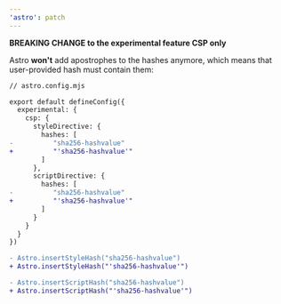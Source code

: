 ```yaml
---
'astro': patch
---
```


**BREAKING CHANGE to the experimental feature CSP only**

Astro **won't** add apostrophes to the hashes anymore, which means that user-provided hash must contain them:

```diff
// astro.config.mjs

export default defineConfig({
  experimental: {
    csp: {
      styleDirective: {
        hashes: [
-          "sha256-hashvalue"
+          "'sha256-hashvalue'"
        ]
      },
      scriptDirective: {
        hashes: [
-          "sha256-hashvalue"
+          "'sha256-hashvalue'"
        ]
      }      
    }
  }
})
```

```diff
- Astro.insertStyleHash("sha256-hashvalue")
+ Astro.insertStyleHash("'sha256-hashvalue'")
```

```diff
- Astro.insertScriptHash("sha256-hashvalue")
+ Astro.insertScriptHash("'sha256-hashvalue'")
```
